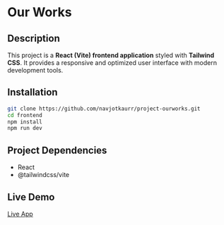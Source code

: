 # Our Works

## Description
This project is a **React (Vite) frontend application** styled with **Tailwind CSS**. It provides a responsive and optimized user interface with modern development tools.  

## Installation
   ```bash
 git clone https://github.com/navjotkaurr/project-ourworks.git
cd frontend
npm install
npm run dev
```

## Project Dependencies
- React
- @tailwindcss/vite

## Live Demo
[Live App](https://peaceful-faun-480fa5.netlify.app/)
